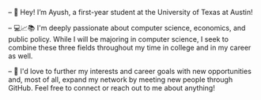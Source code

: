 – 👋 Hey! I’m Ayush, a first-year student at the University of Texas at Austin!

– 💻📈📚 I'm deeply passionate about computer science, economics, and public policy. While I will be majoring in computer science, I seek to combine these three fields throughout my time in college and in my career as well.

– 👥 I'd love to further my interests and career goals with new opportunities and, most of all, expand my network by meeting new people through GitHub. Feel free to connect or reach out to me about anything!

<!---
jonamhsuya/jonamhsuya is a ✨ special ✨ repository because its `README.md` (this file) appears on your GitHub profile.
You can click the Preview link to take a look at your changes.
--->
